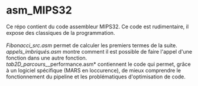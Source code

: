 # asm_MIPS32
Ce répo contient du code assembleur MIPS32. Ce code est rudimentaire, il expose des classiques de la programmation.<br><br>
*Fibonacci_src.asm* permet de calculer les premiers termes de la suite.<br>
*appels_imbriqués.asm* montre comment il est possible de faire l'appel d'une fonction dans une autre fonction.<br>
*tab2D_parcours_*_performance.asm* contiennent le code qui permet, grâce à un logiciel spécifique (MARS en loccurence), de mieux comprendre le fonctionnement du pipeline et les problématiques d'optimisation de code.
